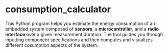 # consumption_calculator
This Python program helps you estimate the energy consumption of an embedded system composed of **sensors**, a **microcontroller**, and a **radio interface** over a given measurement duration. The tool guides you through inputting component specifications and then computes and visualizes different cosumption aspects of the system.
